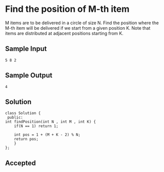 
# Find the position of M-th item
M items are to be delivered in a circle of size N. Find the position where the M-th item will be delivered if we start from a given position K. Note that items are distributed at adjacent positions starting from K.
## Sample Input
    5 8 2

## Sample Output
	4	
    

## Solution
    class Solution {
 	 public:
    int findPosition(int N , int M , int K) {
        if(N == 1) return 1;

        int pos = 1 + (M + K - 2) % N;
        return pos;
    	}
	};


 

 




## Accepted
